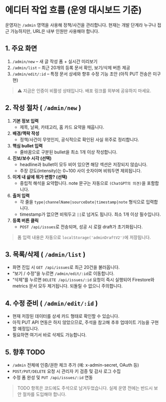 # 에디터 작업 흐름 (운영 대시보드 기준)

운영자는 `/admin` 영역을 사용해 정책/사건을 관리합니다. 현재는 개발 단계라 누구나 접근 가능하지만, URL은 내부 인원만 사용해야 합니다.

## 1. 주요 화면

1. `/admin/new` – 새 글 작성 폼 + 실시간 미리보기
2. `/admin/list` – 최근 20개의 등록 문서 확인, 보기/삭제 버튼 제공
3. `/admin/edit/:id` – 특정 문서 상세와 향후 수정 기능 초안 (아직 PUT 전송은 미구현)

> ⚠️ 지금은 인증이 비활성 상태입니다. 배포 링크를 외부에 공유하지 마세요.

## 2. 작성 절차 ( `/admin/new` )

1. **기본 정보 입력**
   - 제목, 날짜, 카테고리, 홈 카드 요약을 채웁니다.
2. **배경/맥락 작성**
   - 정책/사건이 무엇인지, 공식적으로 확인된 사실 위주로 정리합니다.
3. **핵심 bullet 입력**
   - 줄바꿈으로 구분된 bullet을 최소 1개 이상 작성합니다.
4. **진보/보수 시각 (선택)**
   - headline과 bullet이 모두 비어 있으면 해당 섹션은 저장되지 않습니다.
   - 주장 강도(intensity)는 0~100 사이 숫자이며 비워두면 제외됩니다.
5. **이게 내 삶에 뭐가 변함? (선택)**
   - 중립적 해석을 요약합니다. note 문구는 자동으로 `(ChatGPT의 의견)`을 포함합니다.
6. **출처 입력**
   - 각 줄을 `type|channelName|sourceDate|timestamp|note` 형식으로 입력합니다.
   - timestamp가 없으면 비워두고 `||`로 넘겨도 됩니다. 최소 1개 이상 필수입니다.
7. **등록 버튼 클릭**
   - `POST /api/issues`로 전송되며, 성공 시 로컬 draft가 초기화됩니다.

> 폼 입력 내용은 자동으로 `localStorage('adminDraftV2')`에 저장됩니다.

## 3. 목록/삭제 ( `/admin/list` )

- 화면 진입 시 `GET /api/issues`로 최근 20건을 불러옵니다.
- “보기 / 수정”을 누르면 `/admin/edit/:id`로 이동합니다.
- “삭제”를 누르면 `DELETE /api/issues/:id` 요청이 즉시 실행되어 Firestore와 metrics 문서 모두 제거됩니다. 되돌릴 수 없으니 주의합니다.

## 4. 수정 준비 ( `/admin/edit/:id` )

- 현재 저장된 데이터를 상세 카드 형태로 확인할 수 있습니다.
- 아직 PUT API 연동은 하지 않았으므로, 주석을 참고해 추후 업데이트 기능을 구현할 예정입니다.
- 필요하면 여기서 바로 삭제도 가능합니다.

## 5. 향후 TODO

- `/admin` 전체에 인증/권한 체크 추가 (예: x-admin-secret, OAuth 등)
- `POST/PUT/DELETE` 요청 시 관리자 키 검증 및 감사 로그 수집
- 수정 폼 완성 및 `PUT /api/issues/:id` 연동

> TODO 항목은 코드에도 주석으로 남겨두었습니다. 실제 운영 전에는 반드시 보안 절차를 도입해야 합니다.
